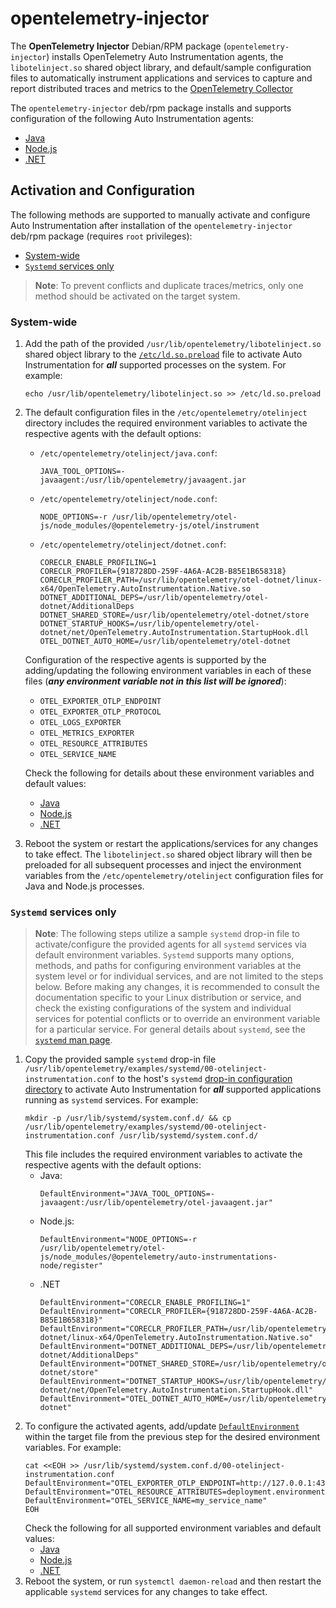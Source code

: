 # opentelemetry-injector

The **OpenTelemetry Injector** Debian/RPM package
(`opentelemetry-injector`) installs OpenTelemetry Auto Instrumentation agents, the `libotelinject.so`
shared object library, and default/sample configuration files to automatically instrument applications and services to
capture and report distributed traces and metrics to the [OpenTelemetry Collector](https://opentelemetry.io/docs/collector/)

The `opentelemetry-injector` deb/rpm package installs and supports configuration of the following Auto
Instrumentation agents:

- [Java](https://opentelemetry.io/docs/zero-code/java/)
- [Node.js](https://opentelemetry.io/docs/zero-code/js/)
- [.NET](https://opentelemetry.io/docs/zero-code/dotnet/)

## Activation and Configuration

The following methods are supported to manually activate and configure Auto Instrumentation after installation of the
`opentelemetry-injector` deb/rpm package (requires `root` privileges):

- [System-wide](#system-wide)
- [`Systemd` services only](#systemd-services-only)

> **Note**: To prevent conflicts and duplicate traces/metrics, only one method should be activated on the target system.

### System-wide

1. Add the path of the provided `/usr/lib/opentelemetry/libotelinject.so` shared object library to the
   [`/etc/ld.so.preload`](https://man7.org/linux/man-pages/man8/ld.so.8.html#FILES) file to activate Auto
   Instrumentation for ***all*** supported processes on the system. For example:
   ```
   echo /usr/lib/opentelemetry/libotelinject.so >> /etc/ld.so.preload
   ```
2. The default configuration files in the `/etc/opentelemetry/otelinject` directory includes the required environment variables
   to activate the respective agents with the default options:
   - `/etc/opentelemetry/otelinject/java.conf`:
     ```
     JAVA_TOOL_OPTIONS=-javaagent:/usr/lib/opentelemetry/javaagent.jar
     ```
   - `/etc/opentelemetry/otelinject/node.conf`:
     ```
     NODE_OPTIONS=-r /usr/lib/opentelemetry/otel-js/node_modules/@opentelemetry-js/otel/instrument
     ```
   - `/etc/opentelemetry/otelinject/dotnet.conf`:
     ```
     CORECLR_ENABLE_PROFILING=1
     CORECLR_PROFILER={918728DD-259F-4A6A-AC2B-B85E1B658318}
     CORECLR_PROFILER_PATH=/usr/lib/opentelemetry/otel-dotnet/linux-x64/OpenTelemetry.AutoInstrumentation.Native.so
     DOTNET_ADDITIONAL_DEPS=/usr/lib/opentelemetry/otel-dotnet/AdditionalDeps
     DOTNET_SHARED_STORE=/usr/lib/opentelemetry/otel-dotnet/store
     DOTNET_STARTUP_HOOKS=/usr/lib/opentelemetry/otel-dotnet/net/OpenTelemetry.AutoInstrumentation.StartupHook.dll
     OTEL_DOTNET_AUTO_HOME=/usr/lib/opentelemetry/otel-dotnet
     ```
   Configuration of the respective agents is supported by the adding/updating the following environment variables in
   each of these files (***any environment variable not in this list will be ignored***):
   - `OTEL_EXPORTER_OTLP_ENDPOINT`
   - `OTEL_EXPORTER_OTLP_PROTOCOL`
   - `OTEL_LOGS_EXPORTER`
   - `OTEL_METRICS_EXPORTER`
   - `OTEL_RESOURCE_ATTRIBUTES`
   - `OTEL_SERVICE_NAME`

   Check the following for details about these environment variables and default values:
   - [Java](https://opentelemetry.io/docs/zero-code/java/agent/configuration/)
   - [Node.js](https://opentelemetry.io/docs/zero-code/js/configuration/)
   - [.NET](https://opentelemetry.io/docs/zero-code/dotnet/configuration/)
3. Reboot the system or restart the applications/services for any changes to take effect. The `libotelinject.so` shared
   object library will then be preloaded for all subsequent processes and inject the environment variables from the
   `/etc/opentelemetry/otelinject` configuration files for Java and Node.js processes.

### `Systemd` services only

> **Note**: The following steps utilize a sample `systemd` drop-in file to activate/configure the provided agents for
> all `systemd` services via default environment variables. `Systemd` supports many options, methods, and paths for
> configuring environment variables at the system level or for individual services, and are not limited to the steps
> below. Before making any changes, it is recommended to consult the documentation specific to your Linux distribution
> or service, and check the existing configurations of the system and individual services for potential conflicts or to
> override an environment variable for a particular service. For general details about `systemd`, see the
> [`systemd` man page](https://www.freedesktop.org/software/systemd/man/index.html).

1. Copy the provided sample `systemd` drop-in file
   `/usr/lib/opentelemetry/examples/systemd/00-otelinject-instrumentation.conf` to the host's `systemd`
   [drop-in configuration directory](https://www.freedesktop.org/software/systemd/man/systemd-system.conf.html) to
   activate Auto Instrumentation for ***all*** supported applications running as `systemd` services. For example:
   ```
   mkdir -p /usr/lib/systemd/system.conf.d/ && cp /usr/lib/opentelemetry/examples/systemd/00-otelinject-instrumentation.conf /usr/lib/systemd/system.conf.d/
   ```
   This file includes the required environment variables to activate the respective agents with the default options:
   - Java:
     ```
     DefaultEnvironment="JAVA_TOOL_OPTIONS=-javaagent:/usr/lib/opentelemetry/otel-javaagent.jar"
     ```
   - Node.js:
     ```
     DefaultEnvironment="NODE_OPTIONS=-r /usr/lib/opentelemetry/otel-js/node_modules/@opentelemetry/auto-instrumentations-node/register"
     ```
   - .NET
     ```
     DefaultEnvironment="CORECLR_ENABLE_PROFILING=1"
     DefaultEnvironment="CORECLR_PROFILER={918728DD-259F-4A6A-AC2B-B85E1B658318}"
     DefaultEnvironment="CORECLR_PROFILER_PATH=/usr/lib/opentelemetry/otel-dotnet/linux-x64/OpenTelemetry.AutoInstrumentation.Native.so"
     DefaultEnvironment="DOTNET_ADDITIONAL_DEPS=/usr/lib/opentelemetry/otel-dotnet/AdditionalDeps"
     DefaultEnvironment="DOTNET_SHARED_STORE=/usr/lib/opentelemetry/otel-dotnet/store"
     DefaultEnvironment="DOTNET_STARTUP_HOOKS=/usr/lib/opentelemetry/otel-dotnet/net/OpenTelemetry.AutoInstrumentation.StartupHook.dll"
     DefaultEnvironment="OTEL_DOTNET_AUTO_HOME=/usr/lib/opentelemetry/otel-dotnet"
     ```
2. To configure the activated agents, add/update [`DefaultEnvironment`](
   https://www.freedesktop.org/software/systemd/man/systemd-system.conf.html#DefaultEnvironment=) within the target file
   from the previous step for the desired environment variables. For example:
   ```
   cat <<EOH >> /usr/lib/systemd/system.conf.d/00-otelinject-instrumentation.conf
   DefaultEnvironment="OTEL_EXPORTER_OTLP_ENDPOINT=http://127.0.0.1:4317"
   DefaultEnvironment="OTEL_RESOURCE_ATTRIBUTES=deployment.environment=my_deployment_environment"
   DefaultEnvironment="OTEL_SERVICE_NAME=my_service_name"
   EOH
   ```
   Check the following for all supported environment variables and default values:
   - [Java](https://opentelemetry.io/docs/zero-code/java/agent/configuration/)
   - [Node.js](https://opentelemetry.io/docs/zero-code/js/configuration/)
   - [.NET](https://opentelemetry.io/docs/zero-code/dotnet/configuration/)
3. Reboot the system, or run `systemctl daemon-reload` and then restart the applicable `systemd` services for any
   changes to take effect.
